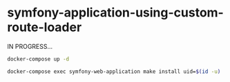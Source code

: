 # symfony-application-using-custom-route-loader

IN PROGRESS...

```bash
docker-compose up -d
```

```bash
docker-compose exec symfony-web-application make install uid=$(id -u)
```
